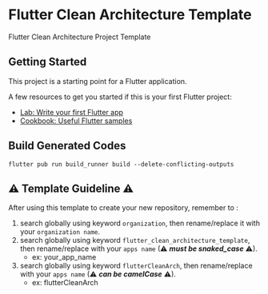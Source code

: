 # Flutter Clean Architecture Template

Flutter Clean Architecture Project Template

## Getting Started

This project is a starting point for a Flutter application.

A few resources to get you started if this is your first Flutter project:

- [Lab: Write your first Flutter app](https://flutter.dev/docs/get-started/codelab)
- [Cookbook: Useful Flutter samples](https://flutter.dev/docs/cookbook)

## Build Generated Codes

``flutter pub run build_runner build --delete-conflicting-outputs``

## ⚠ Template Guideline ⚠
After using this template to create your new repository, remember to :
1. search globally using keyword `organization`, then rename/replace it with your `organization name`.
2. search globally using keyword `flutter_clean_architecture_template`, then rename/replace with your `apps name` (⚠ ***must be snaked_case*** ⚠).
    - ex: your_app_name
3. search globally using keyword `flutterCleanArch`, then rename/replace with your `apps name` (⚠ ***can be camelCase*** ⚠).
    - ex: flutterCleanArch